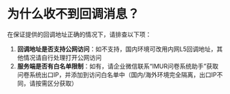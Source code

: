 # 为什么收不到回调消息？

在保证提供的回调地址正确的情况下，请排查以下项：

1. **回调地址是否支持公网访问**：如不支持，国内环境可改用内网L5回调地址，其他情况请自行处理打开公网访问
2. **服务端是否有白名单限制**：如有，请企业微信联系“IMUR问卷系统助手”获取问卷系统出口IP，并添加到访问白名单中（国内/海外环境完全隔离，出口IP不同，请按需区分获取）

